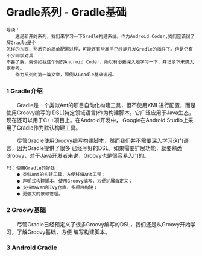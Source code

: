 # Gradle系列 - Gradle基础

    导读：
    　　这是新开的系列，我们来学习一下Gradle构建系统。作为Android Coder,我们应该很了解Gradle是个
    怎样的东西，熟悉它的简单配置过程，可能还有些高手已经能开发Gradle的插件了。但是仍有不少同学对其
    不甚了解，就例如我这个假的Android Coder，所以有必要深入地学习一下，并记录下来供大家参考。
    　　作为系列的第一篇文章，照例从Gradle基础说起。

### 1 Gradle介绍

 　　Gradle是一个类似Ant的项目自动化构建工具，但不使用XML进行配置，而是使用Groovy编写的
 DSL(特定领域语言)作为构建脚本。它广泛应用于Java生态，现在还可以用于C++项目上。在Android开发中，
 Google在Android Studio上采用了Gradle作为默认构建工具。

 　　尽管Gradle使用Groovy编写构建脚本，然而我们并不需要深入学习这门语言，因为Gradle提供了很多
 已经写好的DSL。如果需要扩展功能，就要熟悉Groovy，对于Java开发者来说，Groovy也是很容易入门的。

    PS：使用Gradle的好处：
        ● 类似Ant的构建工具，方便移植Ant工程；
        ● 声明式构建脚本，使用Groovy编写，方便扩展自定义； 　 　　　
        ● 支持Maven和Ivy仓库，多项目构建； 　 　　　
        ● 更强大的依赖管理。 　

### 2 Groovy基础

　　尽管Gradle已经预定义了很多Groovy编写的DSL，我们还是从Groovy开始学习，了解Groovy基础，方便
 编写构建脚本。
 　 　

### 3 Android Gradle